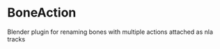 # BoneAction
 <p>Blender plugin for renaming bones with multiple actions attached as nla tracks</p>

